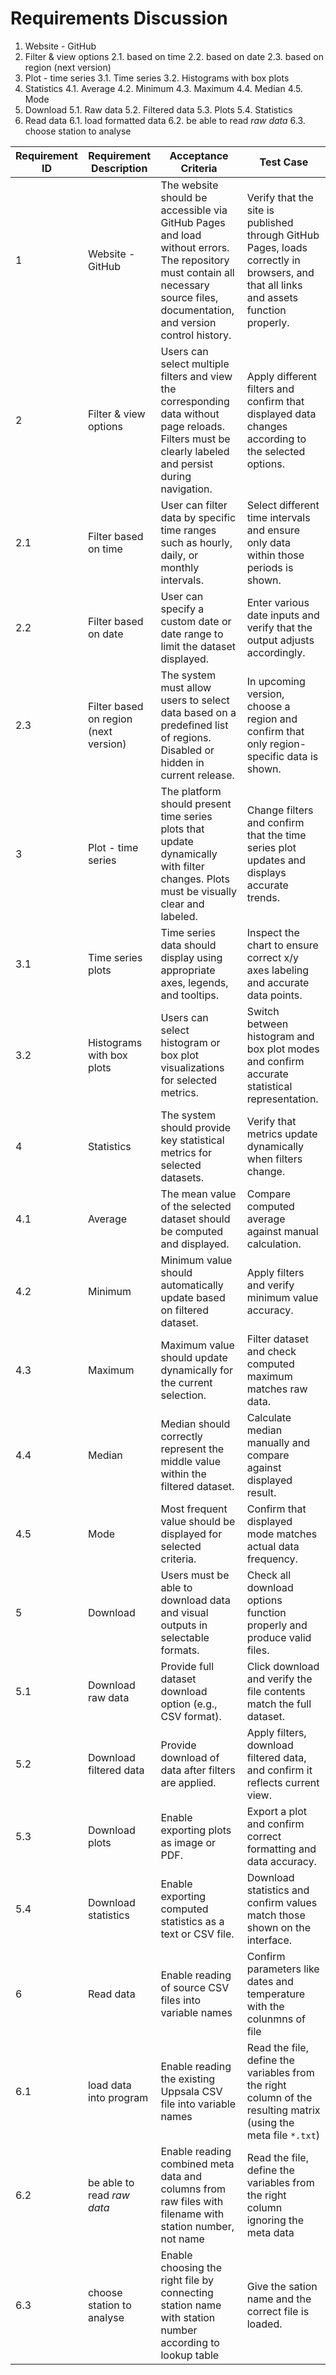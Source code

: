 # Requirements Discussion
1.	Website - GitHub
2.	Filter & view options
2.1. based on time
2.2. based on date
2.3. based on region (next version)
3.	Plot - time series
3.1. Time series
3.2. Histograms with box plots
4.	Statistics
4.1. Average
4.2. Minimum
4.3. Maximum
4.4. Median
4.5. Mode
5.	Download
  5.1. Raw data
  5.2. Filtered data
  5.3. Plots
  5.4. Statistics
6. Read data
  6.1. load formatted data
  6.2. be able to read _raw data_
  6.3. choose station to analyse

<!-- markdownlint-disable MD013 -->


| Requirement ID | Requirement Description | Acceptance Criteria | Test Case |
|----------------|--------------------------|---------------------|------------|
| 1 | Website - GitHub | The website should be accessible via GitHub Pages and load without errors. The repository must contain all necessary source files, documentation, and version control history. | Verify that the site is published through GitHub Pages, loads correctly in browsers, and that all links and assets function properly. |
| 2 | Filter & view options | Users can select multiple filters and view the corresponding data without page reloads. Filters must be clearly labeled and persist during navigation. | Apply different filters and confirm that displayed data changes according to the selected options. |
| 2.1 | Filter based on time | User can filter data by specific time ranges such as hourly, daily, or monthly intervals. | Select different time intervals and ensure only data within those periods is shown. |
| 2.2 | Filter based on date | User can specify a custom date or date range to limit the dataset displayed. | Enter various date inputs and verify that the output adjusts accordingly. |
| 2.3 | Filter based on region (next version) | The system must allow users to select data based on a predefined list of regions. Disabled or hidden in current release. | In upcoming version, choose a region and confirm that only region-specific data is shown. |
| 3 | Plot - time series | The platform should present time series plots that update dynamically with filter changes. Plots must be visually clear and labeled. | Change filters and confirm that the time series plot updates and displays accurate trends. |
| 3.1 | Time series plots | Time series data should display using appropriate axes, legends, and tooltips. | Inspect the chart to ensure correct x/y axes labeling and accurate data points. |
| 3.2 | Histograms with box plots | Users can select histogram or box plot visualizations for selected metrics. | Switch between histogram and box plot modes and confirm accurate statistical representation. |
| 4 | Statistics | The system should provide key statistical metrics for selected datasets. | Verify that metrics update dynamically when filters change. |
| 4.1 | Average | The mean value of the selected dataset should be computed and displayed. | Compare computed average against manual calculation. |
| 4.2 | Minimum | Minimum value should automatically update based on filtered dataset. | Apply filters and verify minimum value accuracy. |
| 4.3 | Maximum | Maximum value should update dynamically for the current selection. | Filter dataset and check computed maximum matches raw data. |
| 4.4 | Median | Median should correctly represent the middle value within the filtered dataset. | Calculate median manually and compare against displayed result. |
| 4.5 | Mode | Most frequent value should be displayed for selected criteria. | Confirm that displayed mode matches actual data frequency. |
| 5 | Download | Users must be able to download data and visual outputs in selectable formats. | Check all download options function properly and produce valid files. |
| 5.1 | Download raw data | Provide full dataset download option (e.g., CSV format). | Click download and verify the file contents match the full dataset. |
| 5.2 | Download filtered data | Provide download of data after filters are applied. | Apply filters, download filtered data, and confirm it reflects current view. |
| 5.3 | Download plots | Enable exporting plots as image or PDF. | Export a plot and confirm correct formatting and data accuracy. |
| 5.4 | Download statistics | Enable exporting computed statistics as a text or CSV file. | Download statistics and confirm values match those shown on the interface. |
| 6 | Read data | Enable reading of source CSV files into variable names | Confirm parameters like dates and temperature with the colunmns of file | Read the file, define the variables from the right column of the resulting matrix (using the meta file)  |
| 6.1 | load data into program | Enable reading the existing Uppsala CSV file into variable names |Read the file, define the variables from the right column of the resulting matrix (using the meta file `*.txt`)  |
| 6.2 | be able to read _raw data_ | Enable reading combined meta data and columns from raw files with filename with station number, not name | Read the file, define the variables from the right column ignoring the meta data |
| 6.3 | choose station to analyse  | Enable choosing the right file by connecting station name with station number according to lookup table| Give the sation name and the correct file is loaded. |
